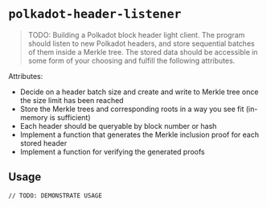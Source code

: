 # `polkadot-header-listener`

> TODO:
> Building a Polkadot block header light client. The program should
> listen to new Polkadot headers, and store sequential batches of them inside a Merkle tree. The
> stored data should be accessible in some form of your choosing and fulfill the following
> attributes.

Attributes:

- Decide on a header batch size and create and write to Merkle tree once the size limit
  has been reached
- Store the Merkle trees and corresponding roots in a way you see fit (in-memory is
  sufficient)
- Each header should be queryable by block number or hash
- Implement a function that generates the Merkle inclusion proof for each stored header
- Implement a function for verifying the generated proofs

## Usage

```
// TODO: DEMONSTRATE USAGE
```
